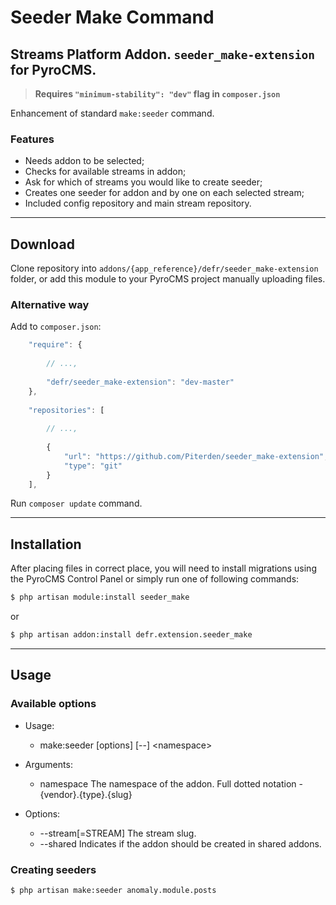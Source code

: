 # Seeder Make Command
## Streams Platform Addon. `seeder_make-extension` for PyroCMS.

   > **Requires `"minimum-stability": "dev"` flag in `composer.json`**

Enhancement of standard `make:seeder` command.

### Features
* Needs addon to be selected;
* Checks for available streams in addon;
* Ask for which of streams you would like to create seeder;
* Creates one seeder for addon and by one on each selected stream;
* Included config repository and main stream repository.

***

## Download
Clone repository into `addons/{app_reference}/defr/seeder_make-extension` folder, or add this module to your PyroCMS project manually uploading files.

### Alternative way
Add to `composer.json`:
```js
    "require": {
    
        // ...,
        
        "defr/seeder_make-extension": "dev-master"
    },
    
    "repositories": [
        
        // ...,
        
        {
            "url": "https://github.com/Piterden/seeder_make-extension",
            "type": "git"
        }
    ],
```

Run `composer update` command.

***

## Installation
After placing files in correct place, you will need to install migrations using the PyroCMS Control Panel or simply run one of following commands:
```bash
$ php artisan module:install seeder_make
```
or
```bash
$ php artisan addon:install defr.extension.seeder_make
```

***

## Usage

### Available options

* Usage:
  - make:seeder [options] [--] \<namespace\>

* Arguments:
  - namespace              The namespace of the addon. Full dotted notation - {vendor}.{type}.{slug}

* Options:
  - --stream[=STREAM]  The stream slug.
  - --shared           Indicates if the addon should be created in shared addons.

### Creating seeders
```bash
$ php artisan make:seeder anomaly.module.posts
```
